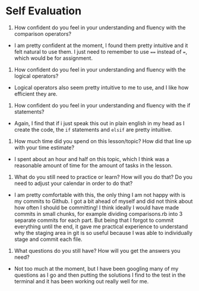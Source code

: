 # Self Evaluation

1. How confident do you feel in your understanding and fluency with the comparison operators?
  * I am pretty confident at the moment, I found them pretty intuitive and it felt natural to use them. I just need to remember to use `==` instead of `=`, which would be for assignment.


1. How confident do you feel in your understanding and fluency with the logical operators?
  * Logical operators also seem pretty intuitive to me to use, and I like how efficient they are.

1. How confident do you feel in your understanding and fluency with the if statements?
  * Again, I find that if i just speak this out in plain english in my head as I create the code, the `if` statements and `elsif` are pretty intuitive.

1. How much time did you spend on this lesson/topic? How did that line up with your time estimate?
  * I spent about an hour and half on this topic, which I think was a reasonable amount of time for the amount of tasks in the lesson.

1. What do you still need to practice or learn? How will you do that? Do you need to adjust your calendar in order to do that?
  * I am pretty comfortable with this, the only thing I am not happy with is my commits to Github. I got a bit ahead of myself and did not think about how often I should be committing! I think ideally I would have made commits in small chunks, for example dividing comparisons.rb into 3 separate commits for each part. But being that I forgot to commit everything until the end, it gave me practical experience to understand why the staging area in git is so useful because I was able to individually stage and commit each file. 

1. What questions do you still have? How will you get the answers you need?
  * Not too much at the moment, but I have been googling many of my questions as I go and then putting the solutions I find to the test in the terminal and it has been working out really well for me.

